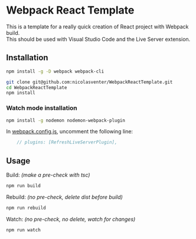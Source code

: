 # Webpack React Template

This is a template for a really quick creation of React project with Webpack build.  
This should be used with Visual Studio Code and the Live Server extension.

## Installation

```bash
npm install -g -D webpack webpack-cli
```

```bash
git clone git@github.com:nicolasventer/WebpackReactTemplate.git
cd WebpackReactTemplate
npm install
```

### Watch mode installation

```bash
npm install -g nodemon nodemon-webpack-plugin
```

In [webpack.config.js](./webpack.config.js), uncomment the following line:

```js
	// plugins: [RefreshLiveServerPlugin],
```

## Usage

Build: *(make a pre-check with tsc)*

```bash
npm run build
```

Rebuild: *(no pre-check, delete dist before build)*

```bash
npm run rebuild
```

Watch: *(no pre-check, no delete, watch for changes)*

```bash
npm run watch
```
